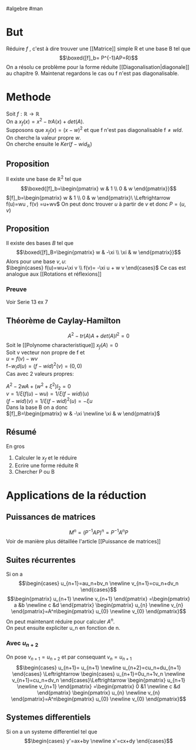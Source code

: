 #algebre #man 
# But
Réduire $f$ , c'est à dire trouver une [[Matrice]] simple R et une base B tel que 
$$\boxed{[f]_b= P^{-1}AP=R}$$
On a résolu ce problème pour la forme réduite [[Diagonalisation|diagonale]] au chapitre 9. Maintenat regardons le cas ou f n'est pas diagonalisable.
# Methode
Soit $f:\mathbb{R}\to\mathbb{R}$\
On a $x_f(x)=x^2-trA(x)+det(A)$.\
Supposons que  $x_f(x)=(x-w)^2$
et que f n'est pas diagonalisable f$\neq wId$.\
On cherche la valeur propre $w$.\
On cherche ensuite le $Ker(f-wid_\mathbb{R})$
## Proposition
Il existe une base de $\mathbb{R}^2$ tel que
$$\boxed{[f]_b=\begin{pmatrix}
w & 1 \\
0 & w
\end{pmatrix}}$$
$[f]_b=\begin{pmatrix}
w & 1 \\
0 & w
\end{pmatrix}\ \Leftrightarrow f(u)=wu , f(v) =u+wv$
On peut donc trouver  $u$ à partir de $v$ et donc $P=(u,v)$
## Proposition 
Il existe des bases $B$ tel que 
$$\boxed{[f]_B=\begin{pmatrix}
w & -\xi \\
\xi & w
\end{pmatrix}}$$
Alors pour une base $v,u$:\
$\begin{cases} f(u)=wu+\xi v \\ f(v)= -\xi u + w v \end{cases}$
Ce cas est analogue aux [[Rotations et réflexions]]
### Preuve
Voir Serie 13 ex 7
## Théorème de Caylay-Hamilton
$$A^2-tr(A)A+det(A)I^2=0$$
Soit le [[Polynome characteristique]] $x_f(A)=0$\
Soit v vecteur non propre de f et\
$u = f(v)-wv$\
f$-w_id(u)= (f-wid)^2(v)=(0,0)$\
Cas avec 2 valeurs propres:

$A^2-2wA+(w^2+\xi^2)I_2=0$\
 $v=1/\xi(f(u)-wu)=1/\xi(f-wid)(u)$\
 $(f-wid)(v)=1/\xi(f-wid)^2(u)=-\xi u$\
 Dans la base B on a donc \
 $[f]_B=\begin{pmatrix}
w & -\xi \newline
\xi & w
\end{pmatrix}$
## Résumé
En gros
1) Calculer le $x_f$ et le réduire
2) Ecrire une forme réduite R
3) Chercher P ou B

# Applications de la réduction
## Puissances de matrices
$$M^n=(P^{-1}AP)^n=P^{-1}A^nP$$
Voir de manière plus détaillée l'article [[Puissance de matrices]]
## Suites récurrentes
Si on a 
$$\begin{cases} u_{n+1}=au_n+bv_n \newline v_{n+1}=cu_n+dv_n  \end{cases}$$
$$\begin{pmatrix}
u_{n+1} \newline
v_{n+1}
\end{pmatrix} =\begin{pmatrix} a &b \newline c &d \end{pmatrix}
\begin{pmatrix}
u_{n} \newline
v_{n}
\end{pmatrix}=A^n\begin{pmatrix}
u_{0} \newline
v_{0}
\end{pmatrix}$$
On peut maintenant réduire pour calculer $A^n$.\
On peut ensuite expliciter u_n en fonction de n.
### Avec $u_{n+2}$
On pose $v_{n+1} = u_{n+2}$ et par consequant $v_n= u_{n+1}$
$$\begin{cases} u_{n+1}= u_{n+1} \newline u_{n+2}=cu_n+du_{n+1}  \end{cases} \Leftrightarrow 
\begin{cases} u_{n+1}=0u_n+1v_n \newline v_{n+1}=cu_n+dv_n  \end{cases}\Leftrightarrow 
\begin{pmatrix}
u_{n+1} \newline
v_{n+1}
\end{pmatrix} =\begin{pmatrix} 0 &1 \newline c &d \end{pmatrix}
\begin{pmatrix}
u_{n} \newline
v_{n}
\end{pmatrix}=A^n\begin{pmatrix}
u_{0} \newline
v_{0}
\end{pmatrix}$$
## Systemes differentiels
Si on a un systeme differentiel tel que
$$\begin{cases} y'=ax+by \newline x'=cx+dy  \end{cases}$$
